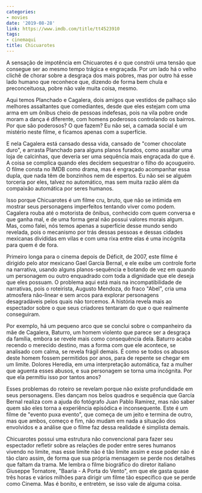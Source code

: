 ```yaml
---
categories:
- movies
date: '2019-08-28'
link: https://www.imdb.com/title/tt4523910
tags:
- cinemaqui
title: Chicuarotes
---
```


A sensação de impotência em Chicuarotes é o que constrói uma tensão que consegue ser ao mesmo tempo trágica e engraçada. Por um lado há o velho clichê de chorar sobre a desgraça dos mais pobres, mas por outro há esse lado humano que reconhece que, dizendo de forma bem chula e preconceituosa, pobre não vale muita coisa, mesmo.

Aqui temos Planchado e Cagalera, dois amigos que vestidos de palhaço são melhores assaltantes que comediantes, desde que eles estejam com uma arma em um ônibus cheio de pessoas indefesas, pois na vila pobre onde moram a dança é diferente, com homens poderosos controlando os bairros. Por que são poderosos? O que fazem? Eu não sei, a camada social é um mistério neste filme, e ficamos apenas com a superfície.

E nela Cagalera está cansado dessa vida, cansado de "comer chocolate duro", e arrasta Planchado para alguns planos furados, como assaltar uma loja de calcinhas, que deveria ser uma sequência mais engraçada do que é. A coisa se complica quando eles decidem sequestrar o filho do açougueiro. O filme consta no IMDB como drama, mas é engraçado acompanhar essa dupla, que nada têm de bonzinhos nem de espertos. Eu não sei se alguém torceria por eles, talvez no automático, mas sem muita razão além da compaixão automática por seres humanos.

Isso porque Chicuarotes é um filme cru, bruto, que não se intimida em mostrar seus personagens imperfeitos tentando viver como podem. Cagalera rouba até o motorista de ônibus, conhecido com quem conversa e que ganha mal, e de uma forma geral não possui valores morais algum. Mas, como falei, nós temos apenas a superfície desse mundo sendo revelada, pois o mecanismo por trás dessas pessoas e dessas cidades mexicanas divididas em vilas e com uma rixa entre elas é uma incógnita para quem é de fora.

Primeiro longa para o cinema depois de Déficit, de 2007, este filme é dirigido pelo ator mexicano Gael García Bernal, e ele exibe um controle forte na narrativa, usando alguns planos-sequência e botando de vez em quando um personagem ou outro enquadrado com toda a dignidade que ele deseja que eles possuam. O problema aqui está mais na incompatibilidade de narrativas, pois o roteirista, Augusto Mendoza, do fraco "Abel", cria uma atmosfera não-linear e sem arcos para explorar personagens desagradáveis pelos quais não torcemos. A história revela mais ao espectador sobre o que seus criadores tentaram do que o que realmente conseguiram.

Por exemplo, há um pequeno arco que se conclui sobre o companheiro da mãe de Cagalera, Baturro, um homem violento que parece ser a desgraça da família, embora se revele mais como consequência dela. Baturro acaba recendo o merecido destino, mas a forma com que ele acontece, se analisado com calma, se revela frágil demais. É como se todos os abusos deste homem fossem permitidos por anos, para de repente se chegar em um limite. Dolores Heredia, em uma interpretação automática, faz a mulher que aguenta esses abusos, e sua personagem se torna uma incógnita. Por que ela permitiu isso por tantos anos?

Esses problemas do roteiro se revelam porque não existe profundidade em seus personagens. Eles dançam nos belos quadros e sequência que García Bernal realiza com a ajuda do fotógrafo Juan Pablo Ramírez, mas não saber quem são eles torna a experiência episódica e inconsequente. Este é um filme de "evento puxa evento", que começa de um jeito e termina de outro, mas que ambos, começo e fim, não mudam em nada a situação dos envolvidos e a análise que o filme faz dessa realidade é simplista demais.

Chicuarotes possui uma estrutura não convencional para fazer seu espectador refletir sobre as relações de poder entre seres humanos vivendo no limite, mas esse limite não é tão limite assim e esse poder não é tão claro assim, de forma que sua própria mensagem se perde nos detalhes que faltam da trama. Me lembra o filme biográfico do diretor italiano Giuseppe Tornatore, "Baarìa - A Porta do Vento", em que ele gasta quase três horas e vários milhões para dirigir um filme tão específico que se perde como Cinema. Mas é bonito, e entretém, se isso vale de alguma coisa.